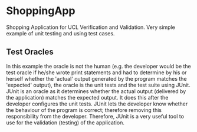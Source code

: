 # ShoppingApp

Shopping Application for UCL Verification and Validation. Very simple example of unit testing and using test cases.

## Test Oracles
In this example the oracle is not the human (e.g. the developer would be the test oracle if he/she wrote print statements and had to determine by his or herself whether the 'actual' output generated by the program matches the 'expected' output), the oracle is the unit tests and the test suite using JUnit. JUnit is an oracle as it determines whether the actual output (delivered by the application) matches the expected output. It does this after the developer configures the unit tests. JUnit lets the developer know whether the behaviour of the program is correct; therefore removing this responsibility from the developer. Therefore, JUnit is a very useful tool to use for the validation (testing) of the application. 
